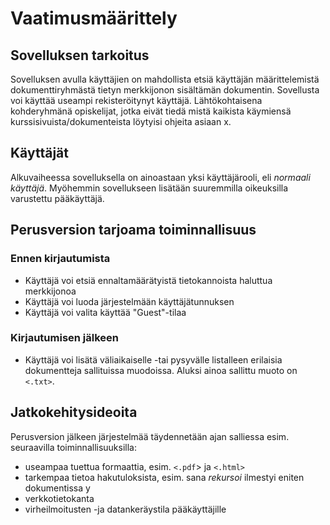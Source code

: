 # Vaatimusmäärittely
## Sovelluksen tarkoitus
Sovelluksen avulla käyttäjien on mahdollista etsiä käyttäjän määrittelemistä dokumenttiryhmästä tietyn merkkijonon sisältämän dokumentin. Sovellusta voi käyttää useampi rekisteröitynyt käyttäjä. Lähtökohtaisena kohderyhmänä opiskelijat, jotka eivät tiedä mistä kaikista käymiensä kurssisivuista/dokumenteista löytyisi ohjeita asiaan x.
## Käyttäjät
Alkuvaiheessa sovelluksella on ainoastaan yksi käyttäjärooli, eli *normaali käyttäjä*. Myöhemmin sovellukseen lisätään suuremmilla oikeuksilla varustettu pääkäyttäjä.
## Perusversion tarjoama toiminnallisuus
### Ennen kirjautumista
* Käyttäjä voi etsiä ennaltamäärätyistä tietokannoista haluttua merkkijonoa
* Käyttäjä voi luoda järjestelmään käyttäjätunnuksen
* Käyttäjä voi valita käyttää "Guest"-tilaa
### Kirjautumisen jälkeen
* Käyttäjä voi lisätä väliaikaiselle -tai pysyvälle listalleen erilaisia dokumentteja sallituissa muodoissa. Aluksi ainoa sallittu muoto on `<.txt>`.
## Jatkokehitysideoita
Perusversion jälkeen järjestelmää täydennetään ajan salliessa esim. seuraavilla toiminnallisuuksilla:
* useampaa tuettua formaattia, esim. `<.pdf`> ja `<.html>`
* tarkempaa tietoa hakutuloksista, esim. sana *rekursoi* ilmestyi eniten dokumentissa y
* verkkotietokanta
* virheilmoitusten -ja datankeräystila pääkäyttäjille
